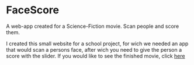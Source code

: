 # FaceScore
A web-app created for a Science-Fiction movie. Scan people and score them.

I created this small website for a school project, for wich we needed an app that would scan a persons face, after wich you need to give the person a score with the slider. If you would like to see the finished movie, click [here](https://youtu.be/fEvYVHfKhJw)
